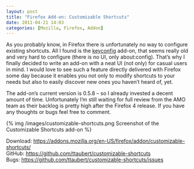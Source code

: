 ```yaml
---
layout: post
title: "Firefox Add-on: Customizable Shortcuts"
date: 2011-04-21 14:03
categories: [Mozilla, Firefox, Addon]
---
```


As you probably know, in Firefox there is unfortunately no way to configure existing shortcuts. All I found is the [keyconfig](http://forums.mozillazine.org/viewtopic.php?t=72994) add-on, that seems really old and very hard to configure (there is no UI, only about:config). That’s why I finally decided to write an add-on with a neat UI (not only) for casual users in mind. I would love to see such a feature directly delivered with Firefox some day because it enables you not only to modify shortcuts to your needs but also to easily discover new ones you haven’t heard of, yet.

The add-on’s current version is 0.5.8 – so I already invested a decent amount of time. Unfortunately I’m still waiting for full review from the AMO team as their backlog is pretty high after the Firefox 4 release. If you have any thoughts or bugs feel free to comment.

{% img /images/customizable-shortcuts.png Screenshot of the Customizable Shortcuts add-on %}

Download: <https://addons.mozilla.org/en-US/firefox/addon/customizable-shortcuts/>  
GitHub: <https://github.com/ttaubert/customizable-shortcuts>  
Bugs: <https://github.com/ttaubert/customizable-shortcuts/issues>
